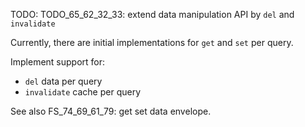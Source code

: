 
TODO: TODO_65_62_32_33: extend data manipulation API by `del` and `invalidate`

Currently, there are initial implementations for `get` and `set` per query.

Implement support for:
*   `del` data per query
*   `invalidate` cache per query

See also FS_74_69_61_79: get set data envelope.
